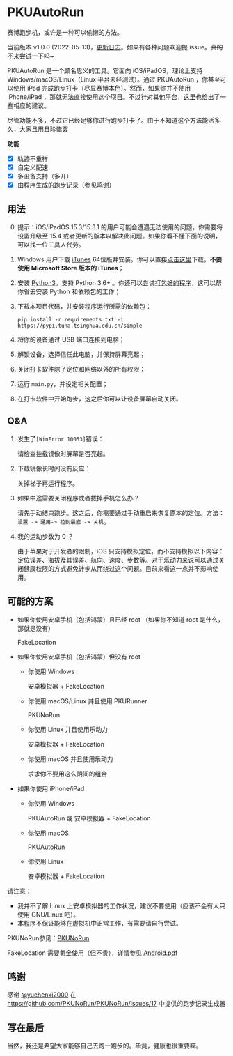 # PKUAutoRun

赛博跑步机，或许是一种可以偷懒的方法。

当前版本 v1.0.0 (2022-05-13)，[更新日志](https://github.com/yiguanxianyu/PKUAutoRun/blob/main/CHANGELOG.md)。如果有各种问题欢迎提 issue。~~真的不来尝试一下吗\~~~

PKUAutoRun 是一个顾名思义的工具。它面向 iOS/iPadOS，理论上支持 Windows/macOS/Linux（Linux 平台未经测试）。通过 PKUAutoRun ，你甚至可以使用 iPad 完成跑步打卡（尽显赛博本色）。然而，如果你并不使用 iPhone/iPad ，那就无法直接使用这个项目。不过针对其他平台，[这里](https://github.com/yiguanxianyu/PKUAutoRun#可能的方案)也给出了一些相应的建议。

尽管功能不多，不过它已经足够你进行跑步打卡了。由于不知道这个方法能活多久，大家且用且珍惜罢

**功能**

- [X] 轨迹不重样
- [X] 自定义配速
- [X] 多设备支持（多开）
- [X] 由程序生成的跑步记录（参见[鸣谢](https://github.com/yiguanxianyu/PKUAutoRun#鸣谢)）

## 用法

0. 提示：iOS/iPadOS 15.3/15.3.1 的用户可能会遭遇无法使用的问题，你需要将设备升级至 15.4 或者更新的版本以解决此问题。如果你看不懂下面的说明，可以找一位工具人代劳。

1. Windows 用户下载 [iTunes](https://www.apple.com.cn/itunes/) 64位版并安装。你可以直接[点击这里](https://www.apple.com/itunes/download/win64)下载，**不要使用 Microsoft Store 版本的 iTunes**；

2. 安装 [Python3](https://www.python.org/)。支持 Python 3.6+ 。你还可以尝试[打包好的程序](https://github.com/yiguanxianyu/PKUAutoRun/releases/latest)，这可以帮你省去安装 Python 和依赖包的工作；

3. 下载本项目代码，并安装程序运行所需的依赖包：

    `pip install -r requirements.txt -i https://pypi.tuna.tsinghua.edu.cn/simple`

4. 将你的设备通过 USB 端口连接到电脑；

5. 解锁设备，选择信任此电脑，并保持屏幕亮起；

5. 关闭打卡软件除了定位和网络以外的所有权限；

6. 运行 `main.py`，并设定相关配置；

7. 在打卡软件中开始跑步，这之后你可以让设备屏幕自动关闭。

## Q&A

1. 发生了`[WinError 10053]`错误： 

   请检查挂载镜像时屏幕是否亮起。

2. 下载镜像长时间没有反应：

   关掉梯子再运行程序。

3. 如果中途需要关闭程序或者拔掉手机怎么办？

   请先手动结束跑步。这之后，你需要通过手动重启来恢复原本的定位。方法：`设置 -> 通用-> 拉到最底 -> 关机`。

4. 我的运动步数为 0 ？

   由于苹果对于开发者的限制，iOS 只支持模拟定位，而不支持模拟以下内容：定位误差、海拔及其误差、航向、速度、步数等。对于乐动力来说可以通过关闭健康权限的方式避免计步从而绕过这个问题。目前来看这一点并不影响使用。

## 可能的方案

- 如果你使用安卓手机（包括鸿蒙）且已经 root （如果你不知道 root 是什么，那就是没有）

    FakeLocation

- 如果你使用安卓手机（包括鸿蒙）但没有 root

    - 你使用 Windows

        安卓模拟器 + FakeLocation

    - 你使用 macOS/Linux 并且使用 PKURunner

        PKUNoRun

    - 你使用 Linux 并且使用乐动力

        安卓模拟器 + FakeLocation

    - 你使用 macOS 并且使用乐动力

        求求你不要用这么阴间的组合

- 如果你使用 iPhone/iPad

    - 你使用 Windows

        PKUAutoRun 或 安卓模拟器 + FakeLocation

    - 你使用 macOS

        PKUAutoRun

    - 你使用 Linux

        安卓模拟器 + FakeLocation

请注意：

- 我并不了解 Linux 上安卓模拟器的工作状况，建议不要使用（应该不会有人只使用 GNU/Linux 吧）。
- 本程序不保证能够在虚拟机中正常工作，有需要请自行尝试。

PKUNoRun参见：[PKUNoRun](https://github.com/PKUNoRun/PKUNoRun)

FakeLocation 需要氪金使用（但不贵），详情参见 [Android.pdf](https://github.com/yiguanxianyu/PKUAutoRun/blob/main/Android.pdf)

## 鸣谢

感谢 [@yuchenxi2000](https://github.com/yuchenxi2000) 在 https://github.com/PKUNoRun/PKUNoRun/issues/17 中提供的跑步记录生成器

## 写在最后

当然，我还是希望大家能够自己去跑一跑步的。毕竟，健康也很重要嘛。
